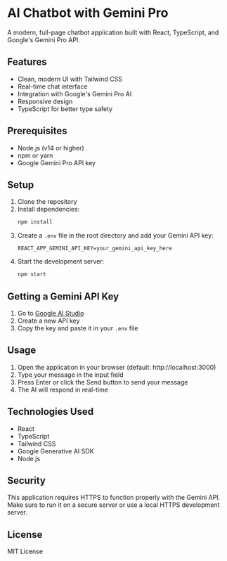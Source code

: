 # AI Chatbot with Gemini Pro

A modern, full-page chatbot application built with React, TypeScript, and Google's Gemini Pro API.

## Features

- Clean, modern UI with Tailwind CSS
- Real-time chat interface
- Integration with Google's Gemini Pro AI
- Responsive design
- TypeScript for better type safety

## Prerequisites

- Node.js (v14 or higher)
- npm or yarn
- Google Gemini Pro API key

## Setup

1. Clone the repository
2. Install dependencies:
   ```bash
   npm install
   ```
3. Create a `.env` file in the root directory and add your Gemini API key:
   ```
   REACT_APP_GEMINI_API_KEY=your_gemini_api_key_here
   ```
4. Start the development server:
   ```bash
   npm start
   ```

## Getting a Gemini API Key

1. Go to [Google AI Studio](https://makersuite.google.com/app/apikey)
2. Create a new API key
3. Copy the key and paste it in your `.env` file

## Usage

1. Open the application in your browser (default: http://localhost:3000)
2. Type your message in the input field
3. Press Enter or click the Send button to send your message
4. The AI will respond in real-time

## Technologies Used

- React
- TypeScript
- Tailwind CSS
- Google Generative AI SDK
- Node.js

## Security

This application requires HTTPS to function properly with the Gemini API. Make sure to run it on a secure server or use a local HTTPS development server.

## License

MIT License
